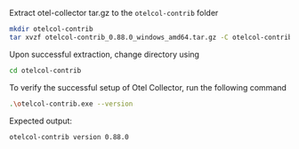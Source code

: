 Extract otel-collector tar.gz to the `otelcol-contrib` folder

```bash
mkdir otelcol-contrib 
tar xvzf otelcol-contrib_0.88.0_windows_amd64.tar.gz -C otelcol-contrib
```

Upon successful extraction, change directory using

```bash
cd otelcol-contrib
```

To verify the successful setup of Otel Collector, run the following command

```bash
.\otelcol-contrib.exe --version
```

Expected output:

```bash
otelcol-contrib version 0.88.0
```
